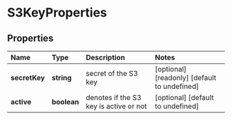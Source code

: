 # S3KeyProperties

## Properties

| Name | Type | Description | Notes |
| :--- | :--- | :--- | :--- |
| **secretKey** | **string** | secret of the S3 key | \[optional\] \[readonly\] \[default to undefined\] |
| **active** | **boolean** | denotes if the S3 key is active or not | \[optional\] \[default to undefined\] |

